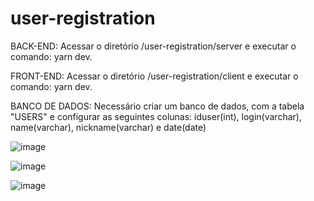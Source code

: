 ﻿# user-registration

BACK-END: Acessar o diretório /user-registration/server e executar o comando: yarn dev.

FRONT-END: Acessar o diretório /user-registration/client e executar o comando: yarn dev.

BANCO DE DADOS: Necessário criar um banco de dados, com a tabela "USERS" e configurar as seguintes colunas: iduser(int), login(varchar), name(varchar), nickname(varchar) e date(date) 

![image](https://github.com/emailducris/user-registration/assets/90730383/2dba86ce-afac-4f2b-ae89-c0de0bb25f12)

![image](https://github.com/emailducris/user-registration/assets/90730383/06c67cb4-65d0-48fe-b1cd-53b21f35bd49)

![image](https://github.com/emailducris/user-registration/assets/90730383/d92a7e20-861f-4bc9-9f15-771b49ed58ac)


